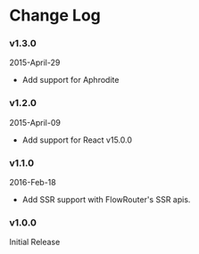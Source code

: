 # Change Log

### v1.3.0
2015-April-29

* Add support for Aphrodite

### v1.2.0
2015-April-09

* Add support for React v15.0.0

### v1.1.0
2016-Feb-18

* Add SSR support with FlowRouter's SSR apis.

### v1.0.0

Initial Release
